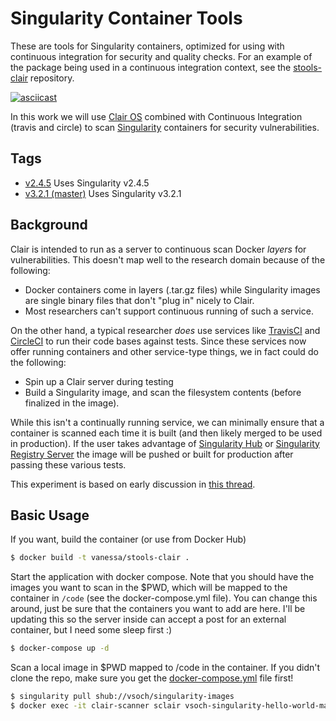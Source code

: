 # Singularity Container Tools

These are tools for Singularity containers, optimized for using with continuous integration for security
and quality checks. For an example of the package being used in a continuous integration context, see the [stools-clair](https://github.com/singularityhub/stools-clair) repository.

[![asciicast](https://asciinema.org/a/178712.png)](https://asciinema.org/a/178712)

In this work we will use [Clair OS](https://github.com/coreos/clair) combined with Continuous Integration
(travis and circle) to scan [Singularity](https://singularityware.github.io) containers for security
vulnerabilities. 

## Tags

 - [v2.4.5](https://github.com/singularityhub/stools/tree/v2.4.5) Uses Singularity v2.4.5
 - [v3.2.1 (master)](https://github.com/singularityhub/stools) Uses Singularity v3.2.1

## Background
Clair is intended to run as a server to continuous scan Docker *layers* for vulnerabilities. This doesn't map
well to the research domain because of the following:

 - Docker containers come in layers (.tar.gz files) while Singularity images are single binary files that don't "plug in" nicely to Clair.
 - Most researchers can't support continuous running of such a service.

On the other hand, a typical researcher *does* use services like [TravisCI](https://travis-ci.org) and [CircleCI](https://circle-ci.org) to
run their code bases against tests. Since these services now offer running containers and other service-type things, we in fact could do the following:

 - Spin up a Clair server during testing
 - Build a Singularity image, and scan the filesystem contents (before finalized in the image).

While this isn't a continually running service, we can minimally ensure that a container is scanned each time
it is built (and then likely merged to be used in production). If the user takes advantage of [Singularity Hub](https://www.singularity-hub.org) or [Singularity Registry Server](https://singularityhub.github.io/sregistry) the image will be pushed or built for production after passing 
these various tests.

This experiment is based on early discussion in [this thread](https://github.com/singularityhub/sregistry/issues/14).


## Basic Usage

If you want, build the container (or use from Docker Hub)

```bash
$ docker build -t vanessa/stools-clair .
```

Start the application with docker compose. Note that you should have the images you want to scan in the $PWD, which will be mapped to the container in `/code` (see the docker-compose.yml file). You can change this around, just be sure that the containers you want to add are here. I'll be updating this so the server inside can accept a post for an external container, but I need some sleep first :)

```bash
$ docker-compose up -d
```

Scan a local image in $PWD mapped to /code in the container. If you didn't clone the repo, make sure you get the [docker-compose.yml](https://github.com/singularityhub/stools/blob/master/docker-compose.yml) file first!

```bash
$ singularity pull shub://vsoch/singularity-images
$ docker exec -it clair-scanner sclair vsoch-singularity-hello-world-master-latest.sif
```
